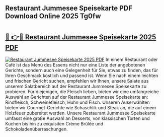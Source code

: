 ## Restaurant Jummesee Speisekarte PDF Download Online 2025 Tg0fw

# <h2><a href="http://gccy69m.nevu.top/?p=Restaurant+Jummesee+Speisekarte">🔗 👉🔴 Restaurant Jummesee Speisekarte 2025 PDF</a></h2>

[![Restaurant Jummesee Speisekarte 2025 PDF](https://i.imgur.com/dBaPXMq.png)](http://gccy69m.nevu.top/?p=Restaurant+Jummesee+Speisekarte)
In einem Restaurant oder Café ist das Menü des Essens nicht nur eine Liste der angebotenen Gerichte, sondern auch eine Gelegenheit für Sie, etwas zu finden, das für Ihren Geschmack köstlich und passend ist. Wenn Sie nach einem leichten und frischen Gericht suchen, empfehlen wir Ihnen, unsere Salate aus unserem Salatbereich auf der Restaurant Jummesee Speisekarte zu probieren. Für diejenigen, die Fleisch lieben, bieten wir eine umfangreiche Auswahl an Gerichten auf der Restaurant Jummesee Speisekarte an: Rindfleisch, Schweinefleisch, Huhn und Fisch. Unseren Auserwählten bieten wir Gourmet-Gerichte wie Schaschlik und Steak an, die auf einem Holzfeuer zubereitet werden. Unsere Restaurant Jummesee Speisekarte umfasst eine große Auswahl an Desserts, von klassischen Torten und Kuchen bis hin zu exquisiten Crème Brûlée und Schokoladenüberraschungen.
